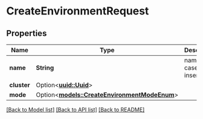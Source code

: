 # CreateEnvironmentRequest

## Properties

Name | Type | Description | Notes
------------ | ------------- | ------------- | -------------
**name** | **String** | name is case insensitive | 
**cluster** | Option<[**uuid::Uuid**](uuid::Uuid.md)> |  | [optional]
**mode** | Option<[**models::CreateEnvironmentModeEnum**](CreateEnvironmentModeEnum.md)> |  | [optional]

[[Back to Model list]](../README.md#documentation-for-models) [[Back to API list]](../README.md#documentation-for-api-endpoints) [[Back to README]](../README.md)


